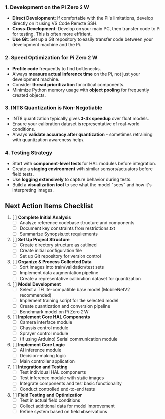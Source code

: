 ### 1. Development on the Pi Zero 2 W
- **Direct Development**: If comfortable with the Pi's limitations, develop directly on it using VS Code Remote SSH.
- **Cross-Development**: Develop on your main PC, then transfer code to Pi for testing. This is often more efficient.
- **Use Git**: Set up a Git repository to easily transfer code between your development machine and the Pi.

### 2. Speed Optimization for Pi Zero 2 W
- **Profile code** frequently to find bottlenecks.
- Always **measure actual inference time** on the Pi, not just your development machine.
- Consider **thread prioritization** for critical components.
- Minimize Python memory usage with **object pooling** for frequently created objects.

### 3. INT8 Quantization is Non-Negotiable
- INT8 quantization typically gives **3-4x speedup** over float models.
- Ensure your calibration dataset is representative of real-world conditions.
- Always **validate accuracy after quantization** - sometimes retraining with quantization awareness helps.

### 4. Testing Strategy
- Start with **component-level tests** for HAL modules before integration.
- Create a **staging environment** with similar sensors/actuators before field tests.
- Use **logging extensively** to capture behavior during tests.
- Build a **visualization tool** to see what the model "sees" and how it's interpreting images.

## Next Action Items Checklist

1. [ ] **Complete Initial Analysis**
   - [ ] Analyze reference codebase structure and components
   - [ ] Document key constraints from restrictions.txt
   - [ ] Summarize Synopsis.txt requirements

2. [ ] **Set Up Project Structure**
   - [ ] Create directory structure as outlined
   - [ ] Create initial configuration file
   - [ ] Set up Git repository for version control

3. [ ] **Organize & Process Collected Data**
   - [ ] Sort images into train/validation/test sets
   - [ ] Implement data augmentation pipeline
   - [ ] Create a representative calibration dataset for quantization

4. [ ] **Model Development**
   - [ ] Select a TFLite-compatible base model (MobileNetV2 recommended)
   - [ ] Implement training script for the selected model
   - [ ] Create quantization and conversion pipeline
   - [ ] Benchmark model on Pi Zero 2 W

5. [ ] **Implement Core HAL Components**
   - [ ] Camera interface module
   - [ ] Chassis control module
   - [ ] Sprayer control module
   - [ ] (If using Arduino) Serial communication module

6. [ ] **Implement Core Logic**
   - [ ] AI inference module
   - [ ] Decision-making logic
   - [ ] Main controller application

7. [ ] **Integration and Testing**
   - [ ] Test individual HAL components
   - [ ] Test inference module with static images
   - [ ] Integrate components and test basic functionality
   - [ ] Conduct controlled end-to-end tests

8. [ ] **Field Testing and Optimization**
   - [ ] Test in actual field conditions
   - [ ] Collect additional data for model improvement
   - [ ] Refine system based on field observations